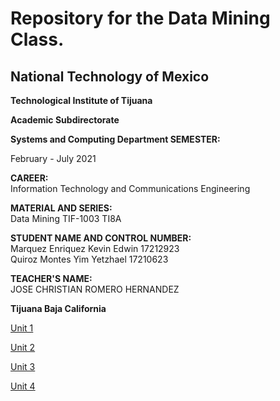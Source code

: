 

# Repository for the Data Mining Class.

## National Technology of Mexico

**Technological Institute of Tijuana**

**Academic Subdirectorate**

**Systems and Computing Department
SEMESTER:**
<br/>

February - July 2021

**CAREER:**
<br/>
Information Technology and Communications Engineering

**MATERIAL AND SERIES:**
<br/>
Data Mining TIF-1003 TI8A

**STUDENT NAME AND CONTROL NUMBER:**
<br/>
Marquez Enriquez Kevin Edwin 17212923
<br/>
Quiroz Montes Yim Yetzhael      17210623 

**TEACHER'S NAME:**
<br/>
JOSE CHRISTIAN ROMERO HERNANDEZ

**Tijuana Baja California**

[Unit 1](https://github.com/Marquez99/Data_Mining/blob/Unit_1/README.md)

[Unit 2](https://github.com/Marquez99/Data_Mining/blob/Unit_2/README.md)

[Unit 3](https://github.com/Marquez99/Data_Mining/blob/Unit_3/README.md)

[Unit 4](https://github.com/Marquez99/Data_Mining/blob/Unit_4/README.md)
